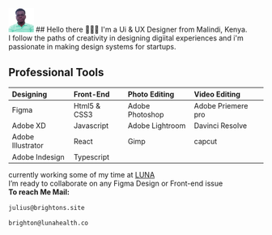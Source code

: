 <img src="Public/admin.png" width="50px">
## Hello there 🙋🏾‍♂️
I'm a Ui & UX Designer from Malindi, Kenya.<br/>
I follow the paths of creativity in designing digiital experiences and i'm passionate in making design systems for startups.

## Professional Tools
| Designing         | Front-End    | Photo Editing   | Video Editing      |
| :---------------- | :----------- | :-------------- | :----------------- |
| Figma             | Html5 & CSS3 | Adobe Photoshop | Adobe Priemere pro |
| Adobe XD          | Javascript   | Adobe Lightroom | Davinci Resolve    |
| Adobe Illustrator | React        | Gimp            | capcut             |
| Adobe Indesign    | Typescript   |                 |                    |

[LUNA]: https://lunafrica.com
currently working some of my time at [LUNA]<br/>
I’m ready to collaborate on any Figma Design or Front-end issue<br/>
**To reach Me Mail:**
```
julius@brightons.site
```
```
brighton@lunahealth.co
```
